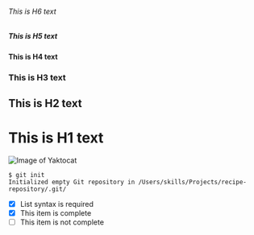###### This is H6 text
##### This is H5 text
#### This is H4 text
### This is H3 text
## This is H2 text
# This is H1 text

![Image of Yaktocat](https://octodex.github.com/images/yaktocat.png)

```
$ git init
Initialized empty Git repository in /Users/skills/Projects/recipe-repository/.git/
```

- [x] List syntax is required
- [x] This item is complete
- [ ] This item is not complete
